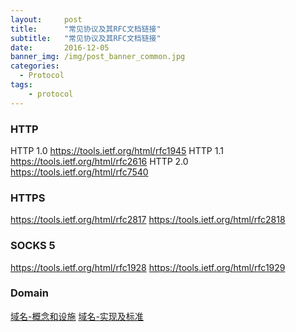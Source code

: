 ```yaml
---
layout:     post
title:      "常见协议及其RFC文档链接"
subtitle:   "常见协议及其RFC文档链接"
date:       2016-12-05
banner_img: /img/post_banner_common.jpg
categories:
  - Protocol
tags:
    - protocol
---
```


### HTTP
HTTP 1.0 https://tools.ietf.org/html/rfc1945
HTTP 1.1 https://tools.ietf.org/html/rfc2616
HTTP 2.0 https://tools.ietf.org/html/rfc7540

### HTTPS
https://tools.ietf.org/html/rfc2817
https://tools.ietf.org/html/rfc2818

### SOCKS 5
https://tools.ietf.org/html/rfc1928
https://tools.ietf.org/html/rfc1929


### Domain
[域名-概念和设施](https://tools.ietf.org/html/rfc1034)
[域名-实现及标准](https://tools.ietf.org/html/rfc1035)


